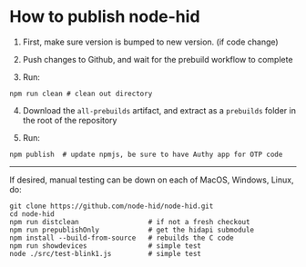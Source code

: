 How to publish node-hid
========================


1. First, make sure version is bumped to new version. (if code change)

2. Push changes to Github, and wait for the prebuild workflow to complete

3. Run: 
```
npm run clean # clean out directory
```

4. Download the `all-prebuilds` artifact, and extract as a `prebuilds` folder in the root of the repository

5. Run: 
```
npm publish  # update npmjs, be sure to have Authy app for OTP code
```

-----

If desired, manual testing can be down on each of MacOS, Windows, Linux, do:
```
git clone https://github.com/node-hid/node-hid.git
cd node-hid
npm run distclean                 # if not a fresh checkout
npm run prepublishOnly            # get the hidapi submodule
npm install --build-from-source   # rebuilds the C code
npm run showdevices               # simple test
node ./src/test-blink1.js         # simple test
```
